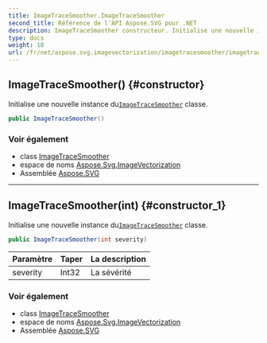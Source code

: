 ```yaml
---
title: ImageTraceSmoother.ImageTraceSmoother
second_title: Référence de l'API Aspose.SVG pour .NET
description: ImageTraceSmoother constructeur. Initialise une nouvelle instance duImageTraceSmoother classe.
type: docs
weight: 10
url: /fr/net/aspose.svg.imagevectorization/imagetracesmoother/imagetracesmoother/
---
```

## ImageTraceSmoother() {#constructor}

Initialise une nouvelle instance du[`ImageTraceSmoother`](../) classe.

```csharp
public ImageTraceSmoother()
```

### Voir également

* class [ImageTraceSmoother](../)
* espace de noms [Aspose.Svg.ImageVectorization](../../imagetracesmoother/)
* Assemblée [Aspose.SVG](../../../)

---

## ImageTraceSmoother(int) {#constructor_1}

Initialise une nouvelle instance du[`ImageTraceSmoother`](../) classe.

```csharp
public ImageTraceSmoother(int severity)
```

| Paramètre | Taper | La description |
| --- | --- | --- |
| severity | Int32 | La sévérité |

### Voir également

* class [ImageTraceSmoother](../)
* espace de noms [Aspose.Svg.ImageVectorization](../../imagetracesmoother/)
* Assemblée [Aspose.SVG](../../../)


